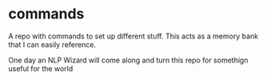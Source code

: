 # commands
A repo with commands to set up different stuff. This acts as a memory bank that I can easily reference.

One day an NLP Wizard will come along and turn this repo for somethign useful for the world 
